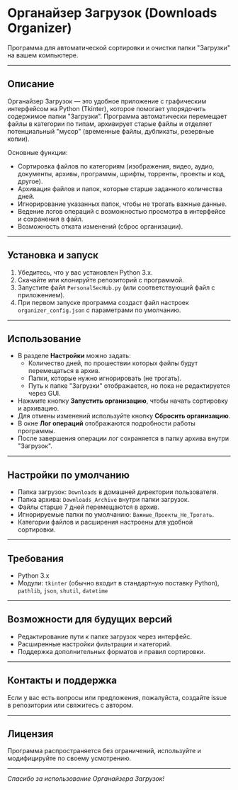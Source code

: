 # Органайзер Загрузок (Downloads Organizer)

Программа для автоматической сортировки и очистки папки "Загрузки" на вашем компьютере.

---

## Описание

Органайзер Загрузок — это удобное приложение с графическим интерфейсом на Python (Tkinter), которое помогает упорядочить содержимое папки "Загрузки". Программа автоматически перемещает файлы в категории по типам, архивирует старые файлы и отделяет потенциальный "мусор" (временные файлы, дубликаты, резервные копии).

Основные функции:

- Сортировка файлов по категориям (изображения, видео, аудио, документы, архивы, программы, шрифты, торренты, проекты и код, другое).
- Архивация файлов и папок, которые старше заданного количества дней.
- Игнорирование указанных папок, чтобы не трогать важные данные.
- Ведение логов операций с возможностью просмотра в интерфейсе и сохранения в файл.
- Возможность отката изменений (сброс организации).

---

## Установка и запуск

1. Убедитесь, что у вас установлен Python 3.x.
2. Скачайте или клонируйте репозиторий с программой.
3. Запустите файл `PersonalSecHub.py` (или соответствующий файл с приложением).
4. При первом запуске программа создаст файл настроек `organizer_config.json` с параметрами по умолчанию.

---

## Использование

- В разделе **Настройки** можно задать:
  - Количество дней, по прошествии которых файлы будут перемещаться в архив.
  - Папки, которые нужно игнорировать (не трогать).
  - Путь к папке "Загрузки" отображается, но пока не редактируется через GUI.
- Нажмите кнопку **Запустить организацию**, чтобы начать сортировку и архивацию.
- Для отмены изменений используйте кнопку **Сбросить организацию**.
- В окне **Лог операций** отображаются подробности работы программы.
- После завершения операции лог сохраняется в папку архива внутри "Загрузок".

---

## Настройки по умолчанию

- Папка загрузок: `Downloads` в домашней директории пользователя.
- Папка архива: `Downloads_Archive` внутри папки загрузок.
- Файлы старше 7 дней перемещаются в архив.
- Игнорируемые папки по умолчанию: `Важные_Проекты_Не_Трогать`.
- Категории файлов и расширения настроены для удобной сортировки.

---

## Требования

- Python 3.x
- Модули: `tkinter` (обычно входит в стандартную поставку Python), `pathlib`, `json`, `shutil`, `datetime`

---

## Возможности для будущих версий

- Редактирование пути к папке загрузок через интерфейс.
- Расширенные настройки фильтрации и категорий.
- Поддержка дополнительных форматов и правил сортировки.

---

## Контакты и поддержка

Если у вас есть вопросы или предложения, пожалуйста, создайте issue в репозитории или свяжитесь с автором.

---

## Лицензия

Программа распространяется без ограничений, используйте и модифицируйте по своему усмотрению.

---

*Спасибо за использование Органайзера Загрузок!*
